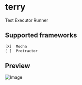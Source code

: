 # terry
Test Executor Runner

## Supported frameworks
````js
[X]  Mocha
[ ]  Protractor
````

## Preview

![Image](https://lh3.googleusercontent.com/77ewl9c7CSo0wEYwdYo9tG_87Ud_RiLMzHrLCYzmPI0YAOaIaDwlvEPfIh46hBudIU2lng1Dpw=w1680-h1050-rw-no)
